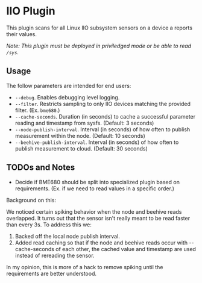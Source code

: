 # IIO Plugin

This plugin scans for all Linux IIO subsystem sensors on a device a reports their values.

_Note: This plugin must be deployed in priviledged mode or be able to read `/sys`._

## Usage

The follow parameters are intended for end users:

* `--debug`. Enables debugging level logging.
* `--filter`. Restricts sampling to only IIO devices matching the provided filter. (Ex. `bme680`.)
* `--cache-seconds`. Duration (in seconds) to cache a successful parameter reading and timestamp from sysfs. (Default: 3 seconds)
* `--node-publish-interval`. Interval (in seconds) of how often to publish measurement within the node. (Default: 10 seconds)
* `--beehive-publish-interval`. Interval (in seconds) of how often to publish measurement to cloud. (Default: 30 seconds)

## TODOs and Notes

* Decide if BME680 should be split into specialized plugin based on requirements. (Ex. if we
need to read values in a specific order.)

Background on this:

We noticed certain spiking behavior when the node and beehive reads overlapped. It turns
out that the sensor isn't really meant to be read faster than every 3s. To address this we:
1. Backed off the local node publish interval.
2. Added read caching so that if the node and beehive reads occur with --cache-seconds of each other,
   the cached value and timestamp are used instead of rereading the sensor.

In my opinion, this is more of a hack to remove spiking until the requirements are better understood.
